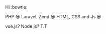 Hi :bowtie:
 
PHP :sunglasses:	Laravel, Zend :sunglasses:
HTML, CSS and Js :sunglasses:

vue.js? Node.js? T.T


